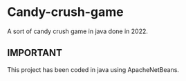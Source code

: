 # Candy-crush-game
A sort of candy crush game in java done in 2022.

## IMPORTANT
This project has been coded in java using ApacheNetBeans.
